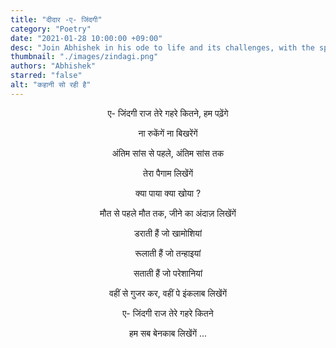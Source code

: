 ```yaml
---
title: "दीदार -ए- जिंदगी"
category: "Poetry"
date: "2021-01-28 10:00:00 +09:00"
desc: "Join Abhishek in his ode to life and its challenges, with the spirit to prevail above it all."
thumbnail: "./images/zindagi.png"
authors: "Abhishek"
starred: "false"
alt: "कहानी सो रही है"
---
```


<p style="text-align: center;align:center;">ए- जिंदगी राज तेरे गहरे कितने, हम पढ़ेंगे</p>
<p style="text-align: center;align:center;">ना रुकेंगें ना बिखरेंगें </p>
<p style="text-align: center;align:center;">अंतिम सांस से पहले, अंतिम सांस तक </p>
<p style="text-align: center;align:center;">तेरा पैगाम लिखेंगें </p>
<p style="text-align: center;align:center;"> </p>
<p style="text-align: center;align:center;">क्या पाया क्या खोया ? </p>
<p style="text-align: center;align:center;">मौत से पहले मौत तक, जीने का अंदाज़ लिखेंगें </p>
<p style="text-align: center;align:center;"> </p>
<p style="text-align: center;align:center;">डराती हैं जो खामोशियां </p>
<p style="text-align: center;align:center;">रूलाती हैं जो तन्हाइयां </p>
<p style="text-align: center;align:center;">सताती हैं जो परेशानियां </p>
<p style="text-align: center;align:center;">वहीं से गुजर कर, वहीं पे इंकलाब लिखेंगें </p>
<p style="text-align: center;align:center;"> </p>
<p style="text-align: center;align:center;">ए- जिंदगी राज तेरे गहरे कितने </p>
<p style="text-align: center;align:center;">हम सब बेनकाब लिखेंगें ... </p>
